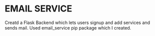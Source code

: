 # EMAIL SERVICE

Creatd a Flask Backend which lets users signup and add services and sends mail. Used email_service pip package which I created.